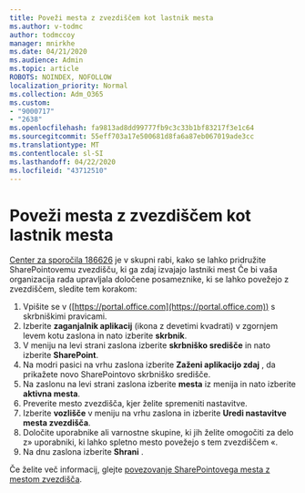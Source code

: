 ```yaml
---
title: Poveži mesta z zvezdiščem kot lastnik mesta
ms.author: v-todmc
author: todmccoy
manager: mnirkhe
ms.date: 04/21/2020
ms.audience: Admin
ms.topic: article
ROBOTS: NOINDEX, NOFOLLOW
localization_priority: Normal
ms.collection: Adm_O365
ms.custom:
- "9000717"
- "2638"
ms.openlocfilehash: fa9813ad8dd99777fb9c3c33b1bf83217f3e1c64
ms.sourcegitcommit: 55eff703a17e500681d8fa6a87eb067019ade3cc
ms.translationtype: MT
ms.contentlocale: sl-SI
ms.lasthandoff: 04/22/2020
ms.locfileid: "43712510"
---
```

# <a name="associate-hub-sites-as-site-owner"></a>Poveži mesta z zvezdiščem kot lastnik mesta

[Center za sporočila 186626](https://admin.microsoft.com/Adminportal/Home?source=applauncher#/MessageCenter?id=MC186626) je v skupni rabi, kako se lahko pridružite SharePointovemu zvezdišču, ki ga zdaj izvajajo lastniki mest Če bi vaša organizacija rada upravljala določene posameznike, ki se lahko povežejo z zvezdiščem, sledite tem korakom: 

1. Vpišite se v ([https://portal.office.com](https://portal.office.com)) s skrbniškimi pravicami.
2. Izberite **zaganjalnik aplikacij** (ikona z devetimi kvadrati) v zgornjem levem kotu zaslona in nato izberite **skrbnik**.
3. V meniju na levi strani zaslona izberite **skrbniško središče** in nato izberite **SharePoint**.
4. Na modri pasici na vrhu zaslona izberite **Zaženi aplikacijo zdaj** , da prikažete novo SharePointovo skrbniško središče.
5. Na zaslonu na levi strani zaslona izberite **mesta** iz menija in nato izberite **aktivna mesta**.
6. Preverite mesto zvezdišča, kjer želite spremeniti nastavitve.
7. Izberite **vozlišče** v meniju na vrhu zaslona in izberite **Uredi nastavitve mesta zvezdišča**.
8. Določite uporabnike ali varnostne skupine, ki jih želite omogočiti za delo z» uporabniki, ki lahko spletno mesto povežejo s tem zvezdiščem «.
9. Na dnu zaslona izberite **Shrani** .

Če želite več informacij, glejte [povezovanje SharePointovega mesta z mestom zvezdišča](https://support.office.com/article/associate-a-sharepoint-site-with-a-hub-site-ae0009fd-af04-4d3d-917d-88edb43efc05). 